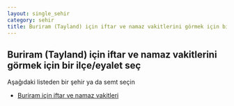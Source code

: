 ```yaml
---
layout: single_sehir
category: sehir
title: Buriram (Tayland) için iftar ve namaz vakitlerini görmek için bir ilçe/eyalet seç
---
```



## Buriram (Tayland) için iftar ve namaz vakitlerini görmek için bir ilçe/eyalet seç

Aşağıdaki listeden bir şehir ya da semt seçin


* [Buriram için iftar ve namaz vakitleri](/iftar.html?sehir=Buriram&ulke=Tayland&state=Buriram)
